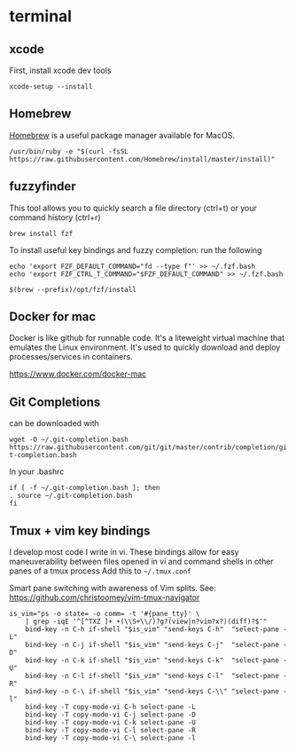 # terminal

## xcode
First, install xcode dev tools

`xcode-setup --install`

## Homebrew

[Homebrew](https://brew.sh/) is a useful package manager available for MacOS.

`/usr/bin/ruby -e "$(curl -fsSL https://raw.githubusercontent.com/Homebrew/install/master/install)"`

## fuzzyfinder
This tool allows you to quickly search a file directory (ctrl+t) or
your command history (ctrl+r)

`brew install fzf`

To install useful key bindings and fuzzy completion:
run the following

```
echo 'export FZF_DEFAULT_COMMAND="fd --type f"' >> ~/.fzf.bash
echo 'export FZF_CTRL_T_COMMAND="$FZF_DEFAULT_COMMAND" >> ~/.fzf.bash
```

`$(brew --prefix)/opt/fzf/install`

## Docker for mac
Docker is like github for runnable code. It's a liteweight virtual machine that emulates
the Linux environment. It's used to quickly download and deploy processes/services in
containers.

https://www.docker.com/docker-mac

## Git Completions

can be downloaded with

`wget -O ~/.git-completion.bash https://raw.githubusercontent.com/git/git/master/contrib/completion/git-completion.bash`

In your .bashrc

```
if [ -f ~/.git-completion.bash ]; then
. source ~/.git-completion.bash
fi
```

## Tmux + vim key bindings
I develop most code I write in vi. These bindings allow for easy maneuverability between files
opened in vi and command shells in other panes of a tmux process Add this to `~/.tmux.conf`

Smart pane switching with awareness of Vim splits.
See: https://github.com/christoomey/vim-tmux-navigator

```
is_vim="ps -o state= -o comm= -t '#{pane_tty}' \
    | grep -iqE '^[^TXZ ]+ +(\\S+\\/)?g?(view|n?vim?x?)(diff)?$'"
    bind-key -n C-h if-shell "$is_vim" "send-keys C-h"  "select-pane -L"
    bind-key -n C-j if-shell "$is_vim" "send-keys C-j"  "select-pane -D"
    bind-key -n C-k if-shell "$is_vim" "send-keys C-k"  "select-pane -U"
    bind-key -n C-l if-shell "$is_vim" "send-keys C-l"  "select-pane -R"
    bind-key -n C-\ if-shell "$is_vim" "send-keys C-\\" "select-pane -l"
    bind-key -T copy-mode-vi C-h select-pane -L
    bind-key -T copy-mode-vi C-j select-pane -D
    bind-key -T copy-mode-vi C-k select-pane -U
    bind-key -T copy-mode-vi C-l select-pane -R
    bind-key -T copy-mode-vi C-\ select-pane -l
```
